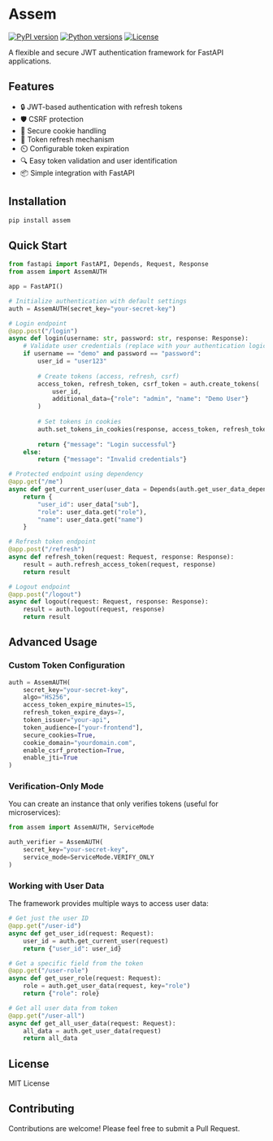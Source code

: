 # Assem

[![PyPI version](https://img.shields.io/pypi/v/assem.svg)](https://pypi.org/project/assem/)
[![Python versions](https://img.shields.io/pypi/pyversions/assem.svg)](https://pypi.org/project/assem/)
[![License](https://img.shields.io/github/license/yourusername/assem.svg)](https://github.com/yourusername/assem/blob/main/LICENSE)

A flexible and secure JWT authentication framework for FastAPI applications.

## Features

- 🔒 JWT-based authentication with refresh tokens
- 🛡️ CSRF protection
- 🍪 Secure cookie handling
- 🔄 Token refresh mechanism
- ⏲️ Configurable token expiration
- 🔍 Easy token validation and user identification
- 📦 Simple integration with FastAPI

## Installation

```bash
pip install assem
```

## Quick Start

```python
from fastapi import FastAPI, Depends, Request, Response
from assem import AssemAUTH

app = FastAPI()

# Initialize authentication with default settings
auth = AssemAUTH(secret_key="your-secret-key")

# Login endpoint
@app.post("/login")
async def login(username: str, password: str, response: Response):
    # Validate user credentials (replace with your authentication logic)
    if username == "demo" and password == "password":
        user_id = "user123"
        
        # Create tokens (access, refresh, csrf)
        access_token, refresh_token, csrf_token = auth.create_tokens(
            user_id, 
            additional_data={"role": "admin", "name": "Demo User"}
        )
        
        # Set tokens in cookies
        auth.set_tokens_in_cookies(response, access_token, refresh_token, csrf_token)
        
        return {"message": "Login successful"}
    else:
        return {"message": "Invalid credentials"}

# Protected endpoint using dependency
@app.get("/me")
async def get_current_user(user_data = Depends(auth.get_user_data_dependency())):
    return {
        "user_id": user_data["sub"],
        "role": user_data.get("role"),
        "name": user_data.get("name")
    }

# Refresh token endpoint
@app.post("/refresh")
async def refresh_token(request: Request, response: Response):
    result = auth.refresh_access_token(request, response)
    return result

# Logout endpoint
@app.post("/logout")
async def logout(request: Request, response: Response):
    result = auth.logout(request, response)
    return result
```

## Advanced Usage

### Custom Token Configuration

```python
auth = AssemAUTH(
    secret_key="your-secret-key",
    algo="HS256",
    access_token_expire_minutes=15,
    refresh_token_expire_days=7,
    token_issuer="your-api",
    token_audience=["your-frontend"],
    secure_cookies=True,
    cookie_domain="yourdomain.com",
    enable_csrf_protection=True,
    enable_jti=True
)
```

### Verification-Only Mode

You can create an instance that only verifies tokens (useful for microservices):

```python
from assem import AssemAUTH, ServiceMode

auth_verifier = AssemAUTH(
    secret_key="your-secret-key",
    service_mode=ServiceMode.VERIFY_ONLY
)
```

### Working with User Data

The framework provides multiple ways to access user data:

```python
# Get just the user ID
@app.get("/user-id")
async def get_user_id(request: Request):
    user_id = auth.get_current_user(request)
    return {"user_id": user_id}

# Get a specific field from the token
@app.get("/user-role")
async def get_user_role(request: Request):
    role = auth.get_user_data(request, key="role")
    return {"role": role}

# Get all user data from token
@app.get("/user-all")
async def get_all_user_data(request: Request):
    all_data = auth.get_user_data(request)
    return all_data
```

## License

MIT License

## Contributing

Contributions are welcome! Please feel free to submit a Pull Request.